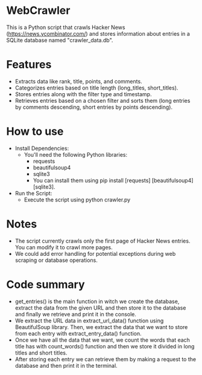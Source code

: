 # WebCrawler

This is a Python script that crawls Hacker News (https://news.ycombinator.com/) and stores information about entries in a SQLite database named "crawler_data.db".

# Features

- Extracts data like rank, title, points, and comments.
- Categorizes entries based on title length (long_titles, short_titles).
- Stores entries along with the filter type and timestamp.
- Retrieves entries based on a chosen filter and sorts them (long entries by comments descending, short entries by points descending).

# How to use

- Install Dependencies:
  - You'll need the following Python libraries:
    - requests
    - beautifulsoup4
    - sqlite3
    - You can install them using pip install [requests] [beautifulsoup4] [sqlite3].
- Run the Script:
  - Execute the script using python crawler.py

# Notes

- The script currently crawls only the first page of Hacker News entries. You can modify it to crawl more pages.
- We could add error handling for potential exceptions during web scraping or database operations.

# Code summary

- get_entries() is the main function in witch we create the database, extract the data from the given URL and then store it to the database and finally we retrieve and print it in the console.
- We extract the URL data in extract_url_data() function using BeautifulSoup library. Then, we extract the data that we want to store from each entry with extract_entry_data() function.
- Once we have all the data that we want, we count the words that each title has with count_words() function and then we store it divided in long titles and short titles.
- After storing each entry we can retrieve them by making a request to the database and then print it in the terminal.

